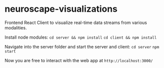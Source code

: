 # neuroscape-visualizations
Frontend React Client to visualize real-time data streams from various modalities.

Install node modules: 
`cd server && npm install`
`cd client && npm install`

Navigate into the server folder and start the server and client:
`cd server`
`npm start`

Now you are free to interact with the web app at `http://localhost:3000/`
